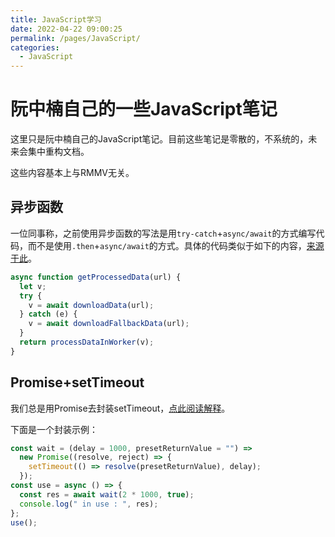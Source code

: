 ```yaml
---
title: JavaScript学习
date: 2022-04-22 09:00:25
permalink: /pages/JavaScript/
categories: 
  - JavaScript
---
```


# 阮中楠自己的一些JavaScript笔记
这里只是阮中楠自己的JavaScript笔记。目前这些笔记是零散的，不系统的，未来会集中重构文档。

这些内容基本上与RMMV无关。






## 异步函数
一位同事称，之前使用异步函数的写法是用`try-catch`+`async/await`的方式编写代码，而不是使用`.then`+`async/await`的方式。具体的代码类似于如下的内容，[来源于此](https://developer.mozilla.org/zh-CN/docs/Web/JavaScript/Reference/Statements/async_function#使用async函数重写_promise_链)。

``` js
async function getProcessedData(url) {
  let v;
  try {
    v = await downloadData(url);
  } catch (e) {
    v = await downloadFallbackData(url);
  }
  return processDataInWorker(v);
}
```






## Promise+setTimeout
我们总是用Promise去封装setTimeout，[点此阅读解释](https://developer.mozilla.org/zh-CN/docs/Web/JavaScript/Guide/Using_promises#在旧式回调_api_中创建_promise)。

下面是一个封装示例：
``` js
const wait = (delay = 1000, presetReturnValue = "") =>
  new Promise((resolve, reject) => {
    setTimeout(() => resolve(presetReturnValue), delay);
  });
const use = async () => {
  const res = await wait(2 * 1000, true);
  console.log(" in use : ", res);
};
use();
```





